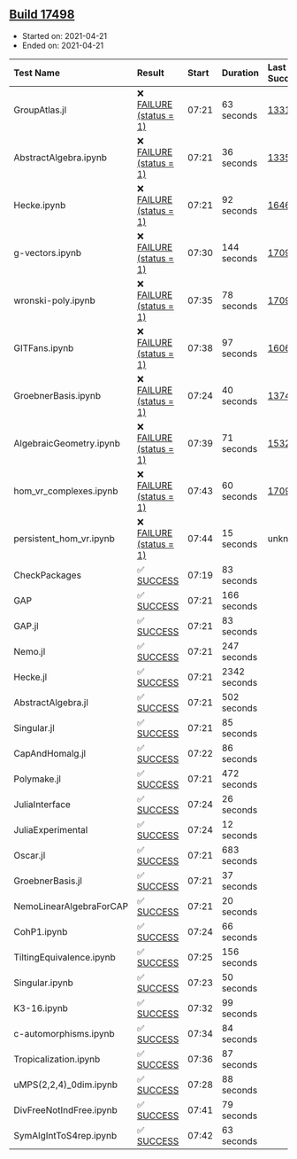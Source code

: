 ## [Build 17498](https://oscarci.mathematik.uni-kl.de/job/oscar/17498/)

* Started on: 2021-04-21
* Ended on: 2021-04-21

| Test Name    | Result | Start | Duration | Last Success | First Failure |
|:-------------|:-------|:------|:---------|:-------------|:--------------|
| GroupAtlas.jl | ❌ [FAILURE (status = 1)](https://oscarci.mathematik.uni-kl.de/job/oscar/17498/artifact/logs/build-17498/GroupAtlas.jl.log) | 07:21 | 63 seconds | [13311](https://oscarci.mathematik.uni-kl.de/job/oscar/13311/) | [13312](https://oscarci.mathematik.uni-kl.de/job/oscar/13312/) |
| AbstractAlgebra.ipynb | ❌ [FAILURE (status = 1)](https://oscarci.mathematik.uni-kl.de/job/oscar/17498/artifact/logs/build-17498/AbstractAlgebra.ipynb.log) | 07:21 | 36 seconds | [13355](https://oscarci.mathematik.uni-kl.de/job/oscar/13355/) | [13356](https://oscarci.mathematik.uni-kl.de/job/oscar/13356/) |
| Hecke.ipynb | ❌ [FAILURE (status = 1)](https://oscarci.mathematik.uni-kl.de/job/oscar/17498/artifact/logs/build-17498/Hecke.ipynb.log) | 07:21 | 92 seconds | [16463](https://oscarci.mathematik.uni-kl.de/job/oscar/16463/) | [16464](https://oscarci.mathematik.uni-kl.de/job/oscar/16464/) |
| g-vectors.ipynb | ❌ [FAILURE (status = 1)](https://oscarci.mathematik.uni-kl.de/job/oscar/17498/artifact/logs/build-17498/g-vectors.ipynb.log) | 07:30 | 144 seconds | [17099](https://oscarci.mathematik.uni-kl.de/job/oscar/17099/) | [17100](https://oscarci.mathematik.uni-kl.de/job/oscar/17100/) |
| wronski-poly.ipynb | ❌ [FAILURE (status = 1)](https://oscarci.mathematik.uni-kl.de/job/oscar/17498/artifact/logs/build-17498/wronski-poly.ipynb.log) | 07:35 | 78 seconds | [17098](https://oscarci.mathematik.uni-kl.de/job/oscar/17098/) | [17099](https://oscarci.mathematik.uni-kl.de/job/oscar/17099/) |
| GITFans.ipynb | ❌ [FAILURE (status = 1)](https://oscarci.mathematik.uni-kl.de/job/oscar/17498/artifact/logs/build-17498/GITFans.ipynb.log) | 07:38 | 97 seconds | [16068](https://oscarci.mathematik.uni-kl.de/job/oscar/16068/) | [16069](https://oscarci.mathematik.uni-kl.de/job/oscar/16069/) |
| GroebnerBasis.ipynb | ❌ [FAILURE (status = 1)](https://oscarci.mathematik.uni-kl.de/job/oscar/17498/artifact/logs/build-17498/GroebnerBasis.ipynb.log) | 07:24 | 40 seconds | [13748](https://oscarci.mathematik.uni-kl.de/job/oscar/13748/) | [13749](https://oscarci.mathematik.uni-kl.de/job/oscar/13749/) |
| AlgebraicGeometry.ipynb | ❌ [FAILURE (status = 1)](https://oscarci.mathematik.uni-kl.de/job/oscar/17498/artifact/logs/build-17498/AlgebraicGeometry.ipynb.log) | 07:39 | 71 seconds | [15322](https://oscarci.mathematik.uni-kl.de/job/oscar/15322/) | [15323](https://oscarci.mathematik.uni-kl.de/job/oscar/15323/) |
| hom_vr_complexes.ipynb | ❌ [FAILURE (status = 1)](https://oscarci.mathematik.uni-kl.de/job/oscar/17498/artifact/logs/build-17498/hom_vr_complexes.ipynb.log) | 07:43 | 60 seconds | [17099](https://oscarci.mathematik.uni-kl.de/job/oscar/17099/) | [17100](https://oscarci.mathematik.uni-kl.de/job/oscar/17100/) |
| persistent_hom_vr.ipynb | ❌ [FAILURE (status = 1)](https://oscarci.mathematik.uni-kl.de/job/oscar/17498/artifact/logs/build-17498/persistent_hom_vr.ipynb.log) | 07:44 | 15 seconds | unknown | unknown |
| CheckPackages | ✅ [SUCCESS](https://oscarci.mathematik.uni-kl.de/job/oscar/17498/artifact/logs/build-17498/CheckPackages.log) | 07:19 | 83 seconds |  |  |
| GAP | ✅ [SUCCESS](https://oscarci.mathematik.uni-kl.de/job/oscar/17498/artifact/logs/build-17498/GAP.log) | 07:21 | 166 seconds |  |  |
| GAP.jl | ✅ [SUCCESS](https://oscarci.mathematik.uni-kl.de/job/oscar/17498/artifact/logs/build-17498/GAP.jl.log) | 07:21 | 83 seconds |  |  |
| Nemo.jl | ✅ [SUCCESS](https://oscarci.mathematik.uni-kl.de/job/oscar/17498/artifact/logs/build-17498/Nemo.jl.log) | 07:21 | 247 seconds |  |  |
| Hecke.jl | ✅ [SUCCESS](https://oscarci.mathematik.uni-kl.de/job/oscar/17498/artifact/logs/build-17498/Hecke.jl.log) | 07:21 | 2342 seconds |  |  |
| AbstractAlgebra.jl | ✅ [SUCCESS](https://oscarci.mathematik.uni-kl.de/job/oscar/17498/artifact/logs/build-17498/AbstractAlgebra.jl.log) | 07:21 | 502 seconds |  |  |
| Singular.jl | ✅ [SUCCESS](https://oscarci.mathematik.uni-kl.de/job/oscar/17498/artifact/logs/build-17498/Singular.jl.log) | 07:21 | 85 seconds |  |  |
| CapAndHomalg.jl | ✅ [SUCCESS](https://oscarci.mathematik.uni-kl.de/job/oscar/17498/artifact/logs/build-17498/CapAndHomalg.jl.log) | 07:22 | 86 seconds |  |  |
| Polymake.jl | ✅ [SUCCESS](https://oscarci.mathematik.uni-kl.de/job/oscar/17498/artifact/logs/build-17498/Polymake.jl.log) | 07:21 | 472 seconds |  |  |
| JuliaInterface | ✅ [SUCCESS](https://oscarci.mathematik.uni-kl.de/job/oscar/17498/artifact/logs/build-17498/JuliaInterface.log) | 07:24 | 26 seconds |  |  |
| JuliaExperimental | ✅ [SUCCESS](https://oscarci.mathematik.uni-kl.de/job/oscar/17498/artifact/logs/build-17498/JuliaExperimental.log) | 07:24 | 12 seconds |  |  |
| Oscar.jl | ✅ [SUCCESS](https://oscarci.mathematik.uni-kl.de/job/oscar/17498/artifact/logs/build-17498/Oscar.jl.log) | 07:21 | 683 seconds |  |  |
| GroebnerBasis.jl | ✅ [SUCCESS](https://oscarci.mathematik.uni-kl.de/job/oscar/17498/artifact/logs/build-17498/GroebnerBasis.jl.log) | 07:21 | 37 seconds |  |  |
| NemoLinearAlgebraForCAP | ✅ [SUCCESS](https://oscarci.mathematik.uni-kl.de/job/oscar/17498/artifact/logs/build-17498/NemoLinearAlgebraForCAP.log) | 07:21 | 20 seconds |  |  |
| CohP1.ipynb | ✅ [SUCCESS](https://oscarci.mathematik.uni-kl.de/job/oscar/17498/artifact/logs/build-17498/CohP1.ipynb.log) | 07:24 | 66 seconds |  |  |
| TiltingEquivalence.ipynb | ✅ [SUCCESS](https://oscarci.mathematik.uni-kl.de/job/oscar/17498/artifact/logs/build-17498/TiltingEquivalence.ipynb.log) | 07:25 | 156 seconds |  |  |
| Singular.ipynb | ✅ [SUCCESS](https://oscarci.mathematik.uni-kl.de/job/oscar/17498/artifact/logs/build-17498/Singular.ipynb.log) | 07:23 | 50 seconds |  |  |
| K3-16.ipynb | ✅ [SUCCESS](https://oscarci.mathematik.uni-kl.de/job/oscar/17498/artifact/logs/build-17498/K3-16.ipynb.log) | 07:32 | 99 seconds |  |  |
| c-automorphisms.ipynb | ✅ [SUCCESS](https://oscarci.mathematik.uni-kl.de/job/oscar/17498/artifact/logs/build-17498/c-automorphisms.ipynb.log) | 07:34 | 84 seconds |  |  |
| Tropicalization.ipynb | ✅ [SUCCESS](https://oscarci.mathematik.uni-kl.de/job/oscar/17498/artifact/logs/build-17498/Tropicalization.ipynb.log) | 07:36 | 87 seconds |  |  |
| uMPS(2,2,4)_0dim.ipynb | ✅ [SUCCESS](https://oscarci.mathematik.uni-kl.de/job/oscar/17498/artifact/logs/build-17498/uMPS-2-2-4-_0dim.ipynb.log) | 07:28 | 88 seconds |  |  |
| DivFreeNotIndFree.ipynb | ✅ [SUCCESS](https://oscarci.mathematik.uni-kl.de/job/oscar/17498/artifact/logs/build-17498/DivFreeNotIndFree.ipynb.log) | 07:41 | 79 seconds |  |  |
| SymAlgIntToS4rep.ipynb | ✅ [SUCCESS](https://oscarci.mathematik.uni-kl.de/job/oscar/17498/artifact/logs/build-17498/SymAlgIntToS4rep.ipynb.log) | 07:42 | 63 seconds |  |  |
